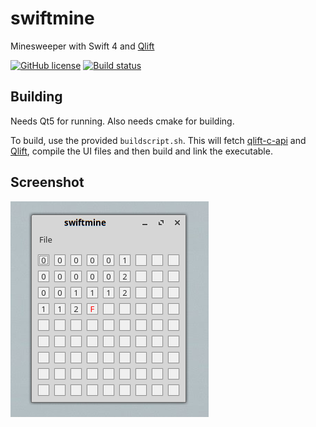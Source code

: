 # swiftmine
Minesweeper with Swift 4 and [Qlift](https://github.com/Longhanks/Qlift "Qlift")

[![GitHub license](https://img.shields.io/badge/license-MIT-blue.svg)](https://raw.githubusercontent.com/Longhanks/qlift-swift-example/master/LICENSE)
[![Build status](https://api.travis-ci.org/Longhanks/qlift-swift-example.svg?branch=master)](https://travis-ci.org/Longhanks/qlift-swift-example)

## Building

Needs Qt5 for running. Also needs cmake for building.

To build, use the provided `buildscript.sh`. This will fetch [qlift-c-api](https://github.com/Longhanks/qlift-c-api "qlift-c-api") and [Qlift](https://github.com/Longhanks/Qlift "Qlift"), compile the UI files and then build and link the executable.

## Screenshot

![Screenshot](./Deploy/screenshot.png "Screenshot")

